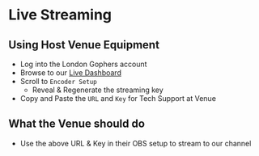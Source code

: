 # Live Streaming 
## Using Host Venue Equipment
- Log into the London Gophers account
- Browse to our [Live Dashboard](https://www.youtube.com/live_dashboard)
- Scroll to `Encoder Setup`
  - Reveal & Regenerate the streaming key
- Copy and Paste the `URL` and `Key` for Tech Support at Venue

##  What the Venue should do
- Use the above URL & Key in their OBS setup to stream to our channel
